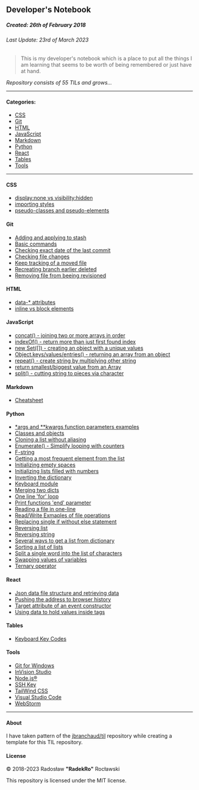 ## Developer's Notebook
##### Created: 26th of February 2018
###### Last Update: 23rd of March 2023 

> This is my developer's notebook which is a place to put all the things I am learning that seems to be worth of being remembered or just have at hand. 

_Repository consists of 55 TILs and grows..._

---

#### Categories:

* [CSS](#css)
* [Git](#git)
* [HTML](#html)
* [JavaScript](#javascript)
* [Markdown](#markdown)
* [Python](#python)
* [React](#react)
* [Tables](#tables)
* [Tools](#tools)

---

#### CSS
- [display:none vs visibility:hidden](css/display-none-vs-visibility-hidden.md)
- [importing styles](css/importing-styles.md)
- [pseudo-classes and pseudo-elements](css/pseudo-classes-and-pseudo-elements.md)

#### Git
- [Adding and applying to stash](git/adding-and-applying-to-stash.md)
- [Basic commands](git/basic-commands.md)
- [Checking exact date of the last commit](git/checking-exact-date-of-the-last-commit.md)
- [Checking file changes](git/checking-file-changes.md)
- [Keep tracking of a moved file](git/keep-tracking-of-a-moved-file.md)
- [Recreating branch earlier deleted](git/recreating-branch-earlier-deleted.md)
- [Removing file from beeing revisioned](git/remove-file-from-beeing-revisioned.md)

#### HTML
- [data-* attributes](html/data-attributes.md)
- [inline vs block elements](html/inline-vs-block-elements.md)                           

#### JavaScript
- [concat() - joining two or more arrays in order](javascript/concat()-joining-two-or-more-arrays-in-order.md)
- [indexOf() - return more than just first found index](javascript/indexOf()-return-more-than-just-first-found-index.md)
- [new Set([]) - creating an object with a unique values](javascript/new-Set()-creating-an-object-with-a-unique-values.md)
- [Object.keys/values/entries() - returning an array from an object](javascript/returning-an-array-from-an-object.md)
- [repeat() - create string by multiplying other string](javascript/repeat()-create-string-by-multiplying-other-string.md)
- [return smallest/biggest value from an Array](javascript/return-smallest-biggest-value-from-an-array.md)
- [split() - cutting string to pieces via character](javascript/split()-cutting-string-to-pieces-via-character.md)

#### Markdown

- [Cheatsheet](markdown/cheatsheet.md)

#### Python
- [*args and **kwargs function parameters examples](python/args-and-kwargs-function-parameters-examples.md)
- [Classes and objects](python/classes-and-objects.md)
- [Cloning a list without aliasing](python/cloning-a-list-without-aliasing.md)
- [Enumerate() - Simplify looping with counters](python/enumerate()-simplify-looping-with-counters.md)
- [F-string](python/f-string.md)
- [Getting a most frequent element from the list](python/getting-a-most-frequent-element-from-the-list.md)
- [Initializing empty spaces](python/initializing-empty-spaces.md)
- [Initializing lists filled with numbers](python/initializing-lists-filled-with-numbers.md)
- [Inverting the dictionary](python/inverting-the-dictionary.md)
- [Keyboard module](python/keyboard-module.md)
- [Merging two dicts](python/merging-two-dicts.md)
- [One line 'for' loop](python/one-line-for-loop.md)
- [Print functions 'end' parameter](python/print-functions-end-parameter.md)
- [Reading a file in one-line](python/reading-a-file-in-one-line.md)
- [Read/Write Exmaples of file operations](python/read-write-ex-file-operations.md)
- [Replacing single if without else statement](python/replacing-single-if-without-else-statement.md)
- [Reversing list](python/reversing-list.md)
- [Reversing string](python/reversing-string.md)
- [Several ways to get a list from dictionary](python/several-ways-to-get-a-list-from-dictionary.md)
- [Sorting a list of lists](python/sorting-a-list-of_lists.md)
- [Split a single word into the list of characters](python/split-a-single-word-into-the-list-of-characters.md)
- [Swapping values of variables](python/swapping-values-of-variables.md)
- [Ternary operator](python/ternary-operator.md)

#### React
- [Json data file structure and retrieving data](react/json-data-file-structure-and-retrieving-data.md)
- [Pushing the address to browser history](react/pushing-the-address-to-browser-history.md)
- [Target attribute of an event constructor](react/target-attribute-of-an-event-constructor.md)
- [Using data to hold values inside tags](react/using-data-to-hold-values-inside-tags.md)

#### Tables
- [Keyboard Key Codes](tables/keyboard-key-codes.md)

#### Tools

- [Git for Windows](tools/git-for-windows.md)
- [InVision Studio](tools/invision-studio.md)
- [Node.js®](tools/node-js.md)
- [SSH Key](tools/ssh-key.md)
- [TailWind CSS](tools/tailwind-css.md)
- [Visual Studio Code](tools/visual-studio-code.md)
- [WebStorm](tools/webstorm.md)

---

#### About

I have taken pattern of the [jbranchaud/til](https://github.com/jbranchaud/til) repository while
creating a template for this TIL repository.

#### License

&copy; 2018-2023 Radosław __"RadekRo"__ Rocławski

This repository is licensed under the MIT license.